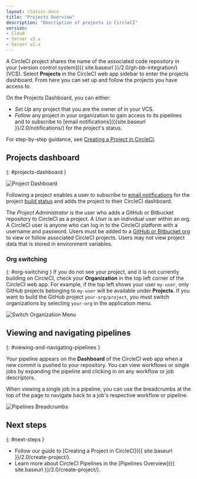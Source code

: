 ```yaml
---
layout: classic-docs
title: "Projects Overview"
description: "Description of projects in CircleCI"
version:
- Cloud
- Server v3.x
- Server v2.x
---
```



A CircleCI project shares the name of the associated code repository in your [version control system]({{ site.baseurl }}/2.0/gh-bb-integration/) (VCS). Select **Projects** in the CircleCI web app sidebar to enter the projects dashboard. From here you can set up and follow the projects you have access to.

On the Projects Dashboard, you can either:
* _Set Up_ any project that you are the owner of in your VCS.
* _Follow_ any project in your organization to gain access to its pipelines and to subscribe to [email notifications]({{site.baseurl }}/2.0/notifications/) for the project's status.

For step-by-step guidance, see [Creating a Project in CircleCI]({{site.baseurl}}/2.0/create-project/).

## Projects dashboard
{: #projects-dashboard }

![Project Dashboard]({{site.baseurl}}/assets/img/docs/CircleCI-2.0-setup-project-circle101_cloud.png)

Following a project enables a user to subscribe to [email notifications]({{site.baseurl}}/2.0/notifications/) for the project [build status]({{site.baseurl}}/2.0/status/) and adds the project to their CircleCI dashboard.

The *Project Administrator* is the user who adds a GitHub or Bitbucket repository to CircleCI as a project. A *User* is an individual user within an org. A CircleCI user is anyone who can log in to the CircleCI platform with a username and password. Users must be added to a [GitHub or Bitbucket org]({{site.baseurl}}/2.0/gh-bb-integration/) to view or follow associated CircleCI projects. Users may not view project data that is stored in environment variables.

### Org switching
{: #org-switching }
If you do not see your project, and it is not currently building on CircleCI, check your **Organization** in the top left corner of the CircleCI web app. For example, if the top left shows your user `my-user`, only GitHub projects belonging to `my-user` will be available under **Projects**. If you want to build the GitHub project `your-org/project`, you must switch organizations by selecting `your-org` in the application menu.

![Switch Organization Menu]({{site.baseurl}}/assets/img/docs/org-centric-ui_newui.png)

## Viewing and navigating pipelines
{: #viewing-and-navigating-pipelines }

Your pipeline appears on the **Dashboard** of the CircleCI web app when a new commit is pushed to your repository. You can view workflows or single jobs by expanding the pipeline and clicking in on any workflow or job descriptors.

When viewing a single job in a pipeline, you can use the breadcrumbs at the top of the page to navigate back to a job's respective workflow or pipeline.

![Pipelines Breadcrumbs]({{site.baseurl}}/assets/img/docs/pipeline-breadcrumbs.png)

## Next steps
{: #next-steps }

* Follow our guide to [Creating a Project in CircleCI]({{ site.baseurl }}/2.0/create-project/).
* Learn more about CircleCI Pipelines in the [Pipelines Overview]({{ site.baseurl }}/2.0/create-project/).

